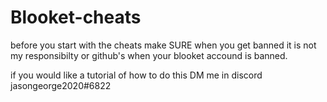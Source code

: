 # Blooket-cheats

before you start with the cheats make SURE when you get banned it is not my responsibilty or github's when your blooket accound is banned.

if you would like a tutorial of how to do this DM me in discord jasongeorge2020#6822
